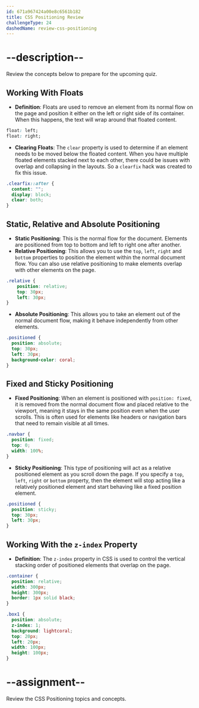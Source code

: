 ```yaml
---
id: 671a967424a00e8c6561b182
title: CSS Positioning Review
challengeType: 24
dashedName: review-css-positioning
---
```


# --description--

Review the concepts below to prepare for the upcoming quiz.

## Working With Floats 

- **Definition**: Floats are used to remove an element from its normal flow on the page and position it either on the left or right side of its container. When this happens, the text will wrap around that floated content. 

```css
float: left;
float: right;
```

- **Clearing Floats**: The `clear` property is used to determine if an element needs to be moved below the floated content. When you have multiple floated elements stacked next to each other, there could be issues with overlap and collapsing in the layouts. So a `clearfix` hack was created to fix this issue.

```css
.clearfix::after {
  content: "";
  display: block;
  clear: both;
}
```

## Static, Relative and Absolute Positioning 

- **Static Positioning**: This is the normal flow for the document. Elements are positioned from top to bottom and left to right one after another.
- **Relative Positioning**: This allows you to use the `top`, `left`, `right` and `bottom` properties to position the element within the normal document flow. You can also use relative positioning to make elements overlap with other elements on the page.

```css
.relative {
    position: relative;
    top: 30px;
    left: 30px;
}
```

- **Absolute Positioning**: This allows you to take an element out of the normal document flow, making it behave independently from other elements. 

```css
.positioned {
  position: absolute;
  top: 30px;
  left: 30px;
  background-color: coral;
}
```

## Fixed and Sticky Positioning

- **Fixed Positioning**: When an element is positioned with `position: fixed`, it is removed from the normal document flow and placed relative to the viewport, meaning it stays in the same position even when the user scrolls. This is often used for elements like headers or navigation bars that need to remain visible at all times.

```css
.navbar {
  position: fixed; 
  top: 0; 
  width: 100%; 
}
```

- **Sticky Positioning**: This type of positioning will act as a relative positioned element as you scroll down the page. If you specify a `top`, `left`, `right` or `bottom` property, then the element will stop acting like a relatively positioned element and start behaving like a fixed position element.

```css
.positioned {
  position: sticky;
  top: 30px;
  left: 30px;
}
```

## Working With the `z-index` Property 

- **Definition**: The `z-index` property in CSS is used to control the vertical stacking order of positioned elements that overlap on the page. 

```css
.container {
  position: relative;
  width: 300px;
  height: 300px;
  border: 1px solid black;
}

.box1 {
  position: absolute;
  z-index: 1;
  background: lightcoral;
  top: 20px;
  left: 20px;
  width: 100px;
  height: 100px;
}
```

# --assignment--

Review the CSS Positioning topics and concepts.
